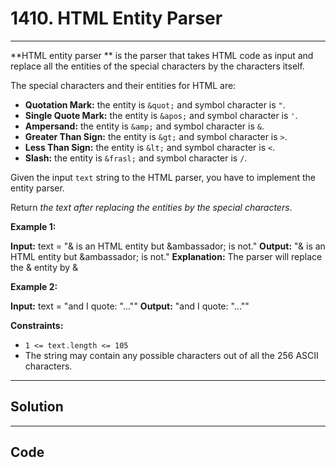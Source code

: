 # 1410. HTML Entity Parser

---

**HTML entity parser ** is the parser that takes HTML code as input and replace all the entities of the special characters by the characters itself.

The special characters and their entities for HTML are:

  * **Quotation Mark:** the entity is `&quot;` and symbol character is `"`.
  * **Single Quote Mark:** the entity is `&apos;` and symbol character is `'`.
  * **Ampersand:** the entity is `&amp;` and symbol character is `&`.
  * **Greater Than Sign:** the entity is `&gt;` and symbol character is `>`.
  * **Less Than Sign:** the entity is `&lt;` and symbol character is `<`.
  * **Slash:** the entity is `&frasl;` and symbol character is `/`.



Given the input `text` string to the HTML parser, you have to implement the entity parser.

Return _the text after replacing the entities by the special characters_.

 

**Example 1:**


**Input:** text = "&amp; is an HTML entity but &ambassador; is not."
**Output:** "& is an HTML entity but &ambassador; is not."
**Explanation:** The parser will replace the &amp; entity by &


**Example 2:**


**Input:** text = "and I quote: &quot;...&quot;"
**Output:** "and I quote: \"...\""


 

**Constraints:**

  * `1 <= text.length <= 105`
  * The string may contain any possible characters out of all the 256 ASCII characters.

---

## Solution



---

## Code
```python


```